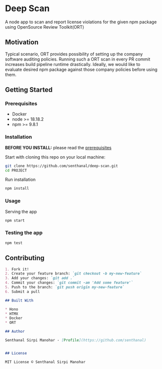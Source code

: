 # Deep Scan

A node app to scan and report license violations for the given npm package using OpenSource Review Toolkit(ORT)

## Motivation

Typical scenario, ORT provides possibility of setting up the company software auditing policies. Running such a ORT scan in every PR commit increases build pipeline runtime drastically. Ideally, we would like to evaluate desired npm package against those company policies before using them.

## Getting Started

### Prerequisites

* Docker
* node >= 18.18.2
* npm >= 9.8.1

### Installation

**BEFORE YOU INSTALL:** please read the [prerequisites](#prerequisites)

Start with cloning this repo on your local machine:

```sh
git clone https://github.com/senthanal/deep-scan.git
cd PROJECT
```

Run installation

```sh
npm install
```

### Usage

Serving the app

```sh
npm start
```

### Testing the app

```sh
npm test
```

## Contributing

````markdown
1. Fork it!
2. Create your feature branch: `git checkout -b my-new-feature`
3. Add your changes: `git add .`
4. Commit your changes: `git commit -am 'Add some feature'`
5. Push to the branch: `git push origin my-new-feature`
6. Submit a pull

## Built With

* Hono
* HTMX
* Docker
* ORT

## Author

Senthanal Sirpi Manohar - [Profile](https://github.com/senthanal)


## License

MIT License © Senthanal Sirpi Manohar


